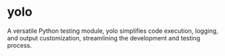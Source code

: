 # yolo
A versatile Python testing module, yolo simplifies code execution, logging, and output customization, streamlining the development and testing process.
